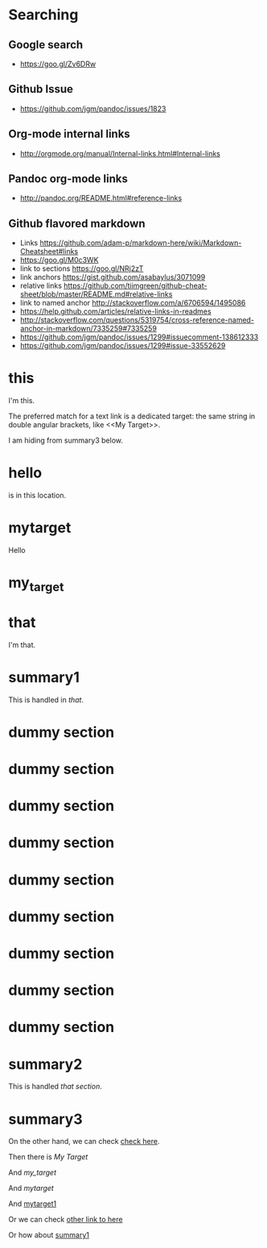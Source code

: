 Searching
=========

Google search
-------------

-   <https://goo.gl/Zv6DRw>

Github Issue
------------

-   <https://github.com/jgm/pandoc/issues/1823>

Org-mode internal links
-----------------------

-   <http://orgmode.org/manual/Internal-links.html#Internal-links>

Pandoc org-mode links
---------------------

-   <http://pandoc.org/README.html#reference-links>

Github flavored markdown
------------------------

-   Links <https://github.com/adam-p/markdown-here/wiki/Markdown-Cheatsheet#links>
-   <https://goo.gl/M0c3WK>
-   link to sections <https://goo.gl/NRj2zT>
-   link anchors <https://gist.github.com/asabaylus/3071099>
-   relative links <https://github.com/tiimgreen/github-cheat-sheet/blob/master/README.md#relative-links>
-   link to named anchor <http://stackoverflow.com/a/6706594/1495086>
-   <https://help.github.com/articles/relative-links-in-readmes>
-   <http://stackoverflow.com/questions/5319754/cross-reference-named-anchor-in-markdown/7335259#7335259>
-   <https://github.com/jgm/pandoc/issues/1299#issuecomment-138612333>
-   <https://github.com/jgm/pandoc/issues/1299#issue-33552629>

this
====

I'm this.

The preferred match for a text link is a dedicated target: the same string in double angular brackets, like &lt;&lt;My Target&gt;&gt;.

I am hiding <span id="here"></span>from summary3 below.

hello
=====

<span id="mytarget1"></span>is in this location.

mytarget
========

Hello

my<sub>target</sub>
===================

that
====

I'm that.

summary1
========

This is handled in *that*.

dummy section
=============

dummy section
=============

dummy section
=============

dummy section
=============

dummy section
=============

dummy section
=============

dummy section
=============

dummy section
=============

dummy section
=============

summary2
========

This is handled *that section*.

summary3
========

On the other hand, we can check [check here](#here).

Then there is *My Target*

And *my\_target*

And *mytarget*

And [mytarget1](#mytarget1)

Or we can check [other link to here](#here)

Or how about [summary1](t3.org::summary1)
